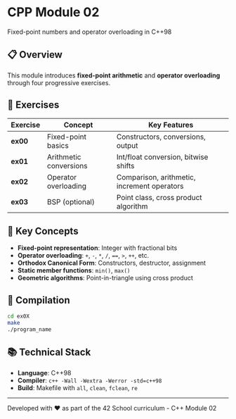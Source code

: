 # CPP Module 02

Fixed-point numbers and operator overloading in C++98

## 📋 Overview

This module introduces **fixed-point arithmetic** and **operator overloading** through four progressive exercises.

## 🎯 Exercises

| Exercise | Concept | Key Features |
|----------|---------|--------------|
| **ex00** | Fixed-point basics | Constructors, conversions, output |
| **ex01** | Arithmetic conversions | Int/float conversion, bitwise shifts |
| **ex02** | Operator overloading | Comparison, arithmetic, increment operators |
| **ex03** | BSP (optional) | Point class, cross product algorithm |

## 🧠 Key Concepts

- **Fixed-point representation**: Integer with fractional bits
- **Operator overloading**: `+`, `-`, `*`, `/`, `==`, `>`, `++`, etc.
- **Orthodox Canonical Form**: Constructors, destructor, assignment
- **Static member functions**: `min()`, `max()`
- **Geometric algorithms**: Point-in-triangle using cross product

## 🚀 Compilation

```bash
cd ex0X
make
./program_name
```

## 📚 Technical Stack

- **Language**: C++98
- **Compiler**: `c++ -Wall -Wextra -Werror -std=c++98`
- **Build**: Makefile with `all`, `clean`, `fclean`, `re`

---

Developed with ❤️ as part of the 42 School curriculum - C++ Module 02

